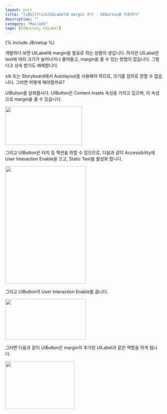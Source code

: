 ```yaml
---
layout: post
title: "[iOS][Trick]UILabel에 margin 주기 - UIButton을 이용하기"
description: ""
category: "Mac/iOS"
tags: [UIButton, UILabel]
---
```

{% include JB/setup %}

개발하다 보면 UILabel에 margin을 필요로 하는 상황이 생깁니다. 하지만 UILabel은 text에 따라 크기가 늘어나거나 줄어들고, margin을 줄 수 있는 방법이 없습니다. 그렇다고 상속 받기도 애매합니다. 

xib 또는 Storyboard에서 Autolayout을 사용해야 하므로, 크기를 임의로 정할 수 없습니다. 그러면 어떻게 해야할까요?

UIButton을 살펴봅시다. UIButton은 Content Insets 속성을 가지고 있으며, 이 속성으로 margin을 줄 수 있습니다.

<img src="{{ site.production_url }}/image/flickr/32187787355_484b95fc45.jpg" width="246" height="123" alt="">

그리고 UIButton은 터치 등 액션을 취할 수 있으므로, 다음과 같이 Accessibility에 User Interaction Enable을 끄고, Static Text를 활성화 합니다. 

<img src="{{ site.production_url }}/image/flickr/32150007736_f198b9e5b7.jpg" width="259" height="377" alt="">

그리고 UIButton의 User Interaction Enable를 끕니다.

<img src="{{ site.production_url }}/image/flickr/31377625103_414863c97b.jpg" width="258" height="131" alt="">

그러면 다음과 같이 UIButton은 margin이 추가된 UILabel과 같은 역할을 하게 됩니다.

<img src="{{ site.production_url }}/image/flickr/31346564084_7226e204bd_m.jpg" width="223" height="153" alt="">

